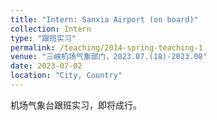```yaml
---
title: "Intern: Sanxia Airport (on board)"
collection: Intern
type: "跟班实习"
permalink: /teaching/2014-spring-teaching-1
venue: "三峡机场气象部门，2023.07.(18)-2023.08"
date: 2023-07-02
location: "City, Country"
---
```

机场气象台跟班实习，即将成行。
